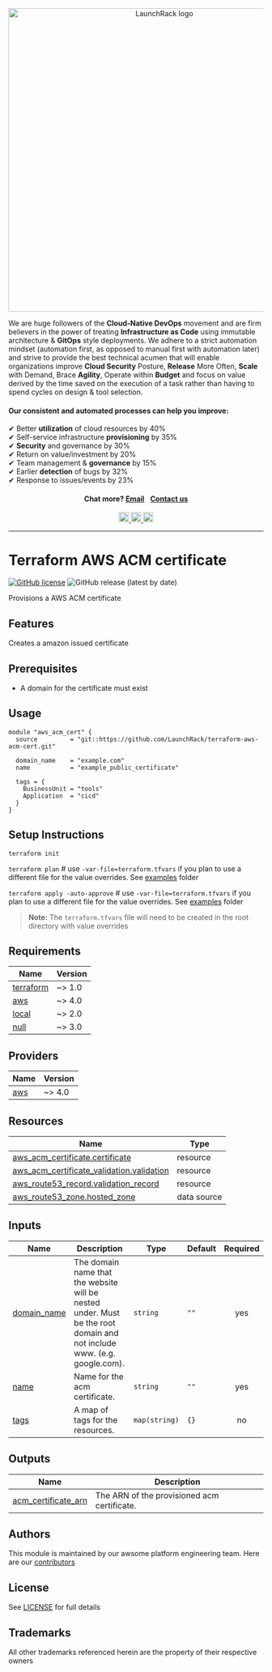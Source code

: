 <p align="center">
  <a href="https://launchrack.com/" target="_blank" rel="homepage">
  <img src="https://launchrack.com/assets/img/logo_launchrack.png" alt="LaunchRack logo" style="width: 600px;" class="d-md-inline-block">
  </a>
</p>

<p>
We are huge followers of the <b>Cloud-Native DevOps</b> movement and are firm believers in the power of treating <b>Infrastructure as Code</b> using immutable architecture & <b>GitOps</b> style deployments. We adhere to a strict automation mindset (automation first, as opposed to manual first with automation later) and strive to provide the best technical acumen that will enable organizations improve <b>Cloud Security</b> Posture, <b>Release</b> More Often, <b>Scale</b> with Demand, Brace <b>Agility</b>, Operate within <b>Budget</b> and focus on value derived by the time saved on the execution of a task rather than having to spend cycles on design & tool selection.
</p>

<p>
  <h4 style="text-align: left"> 
    Our consistent and automated processes can help you improve:
  </h4>
</p>

<p style="text-align: left;">
✔ Better <b>utilization</b> of cloud resources by 40% <br>
✔ Self-service infrastructure <b>provisioning</b> by 35% <br>
✔ <b>Security</b> and governance by 30% <br>
✔ Return on value/investment by 20% <br>
✔ Team management & <b>governance</b> by 15% <br>
✔ Earlier <b>detection</b> of bugs by 32% <br>
✔ Response to issues/events by 23% <br>
</p>

<p>
  <h4 align="center">
    Chat more?
    <a href="mailto:info@launchrack.com">Email</a>
    <span style="color:white"> | </span> 
    <a href="https://launchrack.com/contact/" target="_blank">Contact us</a>
  </h4>
</p>
<p align="center">
     <a href="https://www.linkedin.com/company/launchrack"> 
     <img alt="linkedin logo" src="https://user-images.githubusercontent.com/100512415/158441415-f399bf91-f65a-4568-8882-2785715c86b0.png" style="height: 20px;width: 20px;"/>
     </a>
     <a href="https://www.twitter.com/launchrack">
     <img alt="twitter logo" src="https://user-images.githubusercontent.com/100512415/158441443-3851792d-2a40-47f6-a45a-7f576134797b.png" style="height: 20px;width: 20px;"/>
     </a>
     <a href="https://www.facebook.com/launchrack">
     <img alt="facebook logo" src="https://user-images.githubusercontent.com/100512415/158447347-2068d8c1-80fa-4f15-a9a0-7aeff94a7fd9.png" style="height: 20px;width: 20px;"/>
     </a>
</p>

---

# Terraform AWS ACM certificate

[![GitHub license](https://img.shields.io/github/license/launchrack/terraform-aws-acm-cert?color=blue)](https://github.com/LaunchRack/terraform-aws-acm-cert/blob/main/LICENSE)
![GitHub release (latest by date)](https://img.shields.io/github/v/release/launchrack/terraform-aws-acm-cert?color=blue&display_name=release)

Provisions a AWS ACM certificate

## Features
Creates a amazon issued certificate

## Prerequisites
- A domain for the certificate must exist

## Usage
```hcl
module "aws_acm_cert" {
  source         = "git::https://github.com/LaunchRack/terraform-aws-acm-cert.git"

  domain_name    = "example.com"
  name           = "example_public_certificate"

  tags = {
    BusinessUnit = "tools"
    Application  = "cicd"
  }
}
```

## Setup Instructions
`terraform init`

`terraform plan` # use `-var-file=terraform.tfvars` if you plan to use a different file for the value overrides. See [examples](https://github.com/LaunchRack/terraform-aws-acm-cert/blob/main/examples/terraform.tfvars) folder

`terraform apply -auto-approve` # use `-var-file=terraform.tfvars` if you plan to use a different file for the value overrides. See [examples](https://github.com/LaunchRack/terraform-aws-acm-cert/blob/main/examples/terraform.tfvars) folder


> **Note:** The `terraform.tfvars` file will need to be created in the root directory with value overrides

## Requirements
| Name | Version |
|------|---------|
| <a name="requirement_terraform"></a> [terraform](#requirement_terraform) | ~> 1.0 |
| <a name="requirement_aws"></a> [aws](#requirement_aws) | ~> 4.0 |
| <a name="requirement_local"></a> [local](#requirement_local) | ~> 2.0 |
| <a name="requirement_null"></a> [null](#requirement_null) | ~> 3.0 |

## Providers
| Name | Version |
|------|---------|
| <a name="provider_aws"></a> [aws](#provider_aws) | ~> 4.0 |

## Resources
| Name | Type |
|------|------|
| [aws_acm_certificate.certificate](https://registry.terraform.io/providers/hashicorp/aws/latest/docs/resources/acm_certificate) | resource |
| [aws_acm_certificate_validation.validation](https://registry.terraform.io/providers/hashicorp/aws/latest/docs/resources/acm_certificate_validation) | resource |
| [aws_route53_record.validation_record](https://registry.terraform.io/providers/hashicorp/aws/latest/docs/resources/route53_record) | resource |
| [aws_route53_zone.hosted_zone](https://registry.terraform.io/providers/hashicorp/aws/latest/docs/data-sources/route53_zone) | data source |

## Inputs
| Name | Description | Type | Default | Required |
|------|-------------|------|---------|:--------:|
| <a name="input_domain_name"></a> [domain_name](#input_domain_name) | The domain name that the website will be nested under. Must be the root domain and not include www. (e.g. google.com). | `string` | `""` | yes |
| <a name="input_name"></a> [name](#input_name) | Name for the acm certificate. | `string` | `""` | yes |
| <a name="input_tags"></a> [tags](#input_tags) | A map of tags for the resources. | `map(string)` | `{}` | no |

## Outputs
| Name | Description |
|------|-------------|
| <a name="output_acm_certificate_arn"></a> [acm_certificate_arn](#output_acm_certificate_arn) | The ARN of the provisioned acm certificate. |

## Authors
This module is maintained by our awsome platform engineering team. Here are our [contributors](https://github.com/LaunchRack/terraform-aws-acm-cert/graphs/contributors)

## License
See [LICENSE](https://github.com/LaunchRack/terraform-aws-acm-cert/blob/master/LICENSE) for full details

## Trademarks
All other trademarks referenced herein are the property of their respective owners

